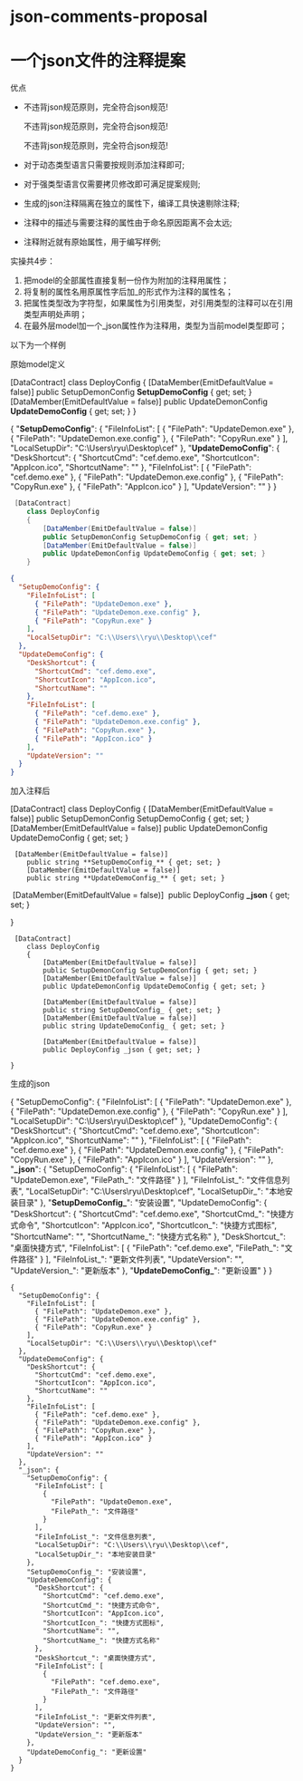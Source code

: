 # json-comments-proposal
# 一个json文件的注释提案

优点

- 不违背json规范原则，完全符合json规范!

  不违背json规范原则，完全符合json规范!

  不违背json规范原则，完全符合json规范!

- 对于动态类型语言只需要按规则添加注释即可;

- 对于强类型语言仅需要拷贝修改即可满足提案规则;

- 生成的json注释隔离在独立的属性下，编译工具快速剔除注释;

- 注释中的描述与需要注释的属性由于命名原因距离不会太远;

- 注释附近就有原始属性，用于编写样例;

实操共4步：

1. 把model的全部属性直接复制一份作为附加的注释用属性；
2. 将复制的属性名用原属性字后加_的形式作为注释的属性名；
3. 把属性类型改为字符型，如果属性为引用类型，对引用类型的注释可以在引用类型声明处声明；
4. 在最外层model加一个_json属性作为注释用，类型为当前model类型即可；

以下为一个样例

原始model定义

 [DataContract]
    class DeployConfig
    {
        [DataMember(EmitDefaultValue = false)]
        public SetupDemonConfig **SetupDemoConfig** { get; set; }
        [DataMember(EmitDefaultValue = false)]
        public UpdateDemonConfig **UpdateDemoConfig** { get; set; }
    }

{
  "**SetupDemoConfig**": {
    "FileInfoList": [
      { "FilePath": "UpdateDemon.exe" },
      { "FilePath": "UpdateDemon.exe.config" },
      { "FilePath": "CopyRun.exe" }
    ],
    "LocalSetupDir": "C:\\Users\\ryu\\Desktop\\cef"
  },
  "**UpdateDemoConfig**": {
    "DeskShortcut": {
      "ShortcutCmd": "cef.demo.exe",
      "ShortcutIcon": "AppIcon.ico",
      "ShortcutName": ""
    },
    "FileInfoList": [
      { "FilePath": "cef.demo.exe" },
      { "FilePath": "UpdateDemon.exe.config" },
      { "FilePath": "CopyRun.exe" },
      { "FilePath": "AppIcon.ico" }
    ],
    "UpdateVersion": ""
  }
}

```c#
 [DataContract]
    class DeployConfig
    {
        [DataMember(EmitDefaultValue = false)]
        public SetupDemonConfig SetupDemoConfig { get; set; }
        [DataMember(EmitDefaultValue = false)]
        public UpdateDemonConfig UpdateDemoConfig { get; set; }
    }
```

```json
{
  "SetupDemoConfig": {
    "FileInfoList": [
      { "FilePath": "UpdateDemon.exe" },
      { "FilePath": "UpdateDemon.exe.config" },
      { "FilePath": "CopyRun.exe" }
    ],
    "LocalSetupDir": "C:\\Users\\ryu\\Desktop\\cef"
  },
  "UpdateDemoConfig": {
    "DeskShortcut": {
      "ShortcutCmd": "cef.demo.exe",
      "ShortcutIcon": "AppIcon.ico",
      "ShortcutName": ""
    },
    "FileInfoList": [
      { "FilePath": "cef.demo.exe" },
      { "FilePath": "UpdateDemon.exe.config" },
      { "FilePath": "CopyRun.exe" },
      { "FilePath": "AppIcon.ico" }
    ],
    "UpdateVersion": ""
  }
}
```

加入注释后

[DataContract]
    class DeployConfig
    {
        [DataMember(EmitDefaultValue = false)]
        public SetupDemonConfig SetupDemoConfig { get; set; }
        [DataMember(EmitDefaultValue = false)]
        public UpdateDemonConfig UpdateDemoConfig { get; set; }

   	 [DataMember(EmitDefaultValue = false)]
    	public string **SetupDemoConfig_** { get; set; }
        [DataMember(EmitDefaultValue = false)]
        public string **UpdateDemoConfig_** { get; set; }

​        [DataMember(EmitDefaultValue = false)]
​        public DeployConfig **_json** { get; set; }

}

```
 [DataContract]
    class DeployConfig
    {
        [DataMember(EmitDefaultValue = false)]
        public SetupDemonConfig SetupDemoConfig { get; set; }
        [DataMember(EmitDefaultValue = false)]
        public UpdateDemonConfig UpdateDemoConfig { get; set; }

        [DataMember(EmitDefaultValue = false)]
        public string SetupDemoConfig_ { get; set; }
        [DataMember(EmitDefaultValue = false)]
        public string UpdateDemoConfig_ { get; set; }

        [DataMember(EmitDefaultValue = false)]
        public DeployConfig _json { get; set; }

}
```

生成的json

{
  "SetupDemoConfig": {
    "FileInfoList": [
      { "FilePath": "UpdateDemon.exe" },
      { "FilePath": "UpdateDemon.exe.config" },
      { "FilePath": "CopyRun.exe" }
    ],
    "LocalSetupDir": "C:\\Users\\ryu\\Desktop\\cef"
  },
  "UpdateDemoConfig": {
    "DeskShortcut": {
      "ShortcutCmd": "cef.demo.exe",
      "ShortcutIcon": "AppIcon.ico",
      "ShortcutName": ""
    },
    "FileInfoList": [
      { "FilePath": "cef.demo.exe" },
      { "FilePath": "UpdateDemon.exe.config" },
      { "FilePath": "CopyRun.exe" },
      { "FilePath": "AppIcon.ico" }
    ],
    "UpdateVersion": ""
  },
  "**_json**": {
    "SetupDemoConfig": {
      "FileInfoList": [
        {
          "FilePath": "UpdateDemon.exe",
          "FilePath_": "文件路径"
        }
      ],
      "FileInfoList_": "文件信息列表",
      "LocalSetupDir": "C:\\Users\\ryu\\Desktop\\cef",
      "LocalSetupDir_": "本地安装目录"
    },
    "**SetupDemoConfig_**": "安装设置",
    "UpdateDemoConfig": {
      "DeskShortcut": {
        "ShortcutCmd": "cef.demo.exe",
        "ShortcutCmd_": "快捷方式命令",
        "ShortcutIcon": "AppIcon.ico",
        "ShortcutIcon_": "快捷方式图标",
        "ShortcutName": "",
        "ShortcutName_": "快捷方式名称"
      },
      "DeskShortcut_": "桌面快捷方式",
      "FileInfoList": [
        {
          "FilePath": "cef.demo.exe",
          "FilePath_": "文件路径"
        }
      ],
      "FileInfoList_": "更新文件列表",
      "UpdateVersion": "",
      "UpdateVersion_": "更新版本"
    },
    "**UpdateDemoConfig_**": "更新设置"
  }
}

```
{
  "SetupDemoConfig": {
    "FileInfoList": [
      { "FilePath": "UpdateDemon.exe" },
      { "FilePath": "UpdateDemon.exe.config" },
      { "FilePath": "CopyRun.exe" }
    ],
    "LocalSetupDir": "C:\\Users\\ryu\\Desktop\\cef"
  },
  "UpdateDemoConfig": {
    "DeskShortcut": {
      "ShortcutCmd": "cef.demo.exe",
      "ShortcutIcon": "AppIcon.ico",
      "ShortcutName": ""
    },
    "FileInfoList": [
      { "FilePath": "cef.demo.exe" },
      { "FilePath": "UpdateDemon.exe.config" },
      { "FilePath": "CopyRun.exe" },
      { "FilePath": "AppIcon.ico" }
    ],
    "UpdateVersion": ""
  },
  "_json": {
    "SetupDemoConfig": {
      "FileInfoList": [
        {
          "FilePath": "UpdateDemon.exe",
          "FilePath_": "文件路径"
        }
      ],
      "FileInfoList_": "文件信息列表",
      "LocalSetupDir": "C:\\Users\\ryu\\Desktop\\cef",
      "LocalSetupDir_": "本地安装目录"
    },
    "SetupDemoConfig_": "安装设置",
    "UpdateDemoConfig": {
      "DeskShortcut": {
        "ShortcutCmd": "cef.demo.exe",
        "ShortcutCmd_": "快捷方式命令",
        "ShortcutIcon": "AppIcon.ico",
        "ShortcutIcon_": "快捷方式图标",
        "ShortcutName": "",
        "ShortcutName_": "快捷方式名称"
      },
      "DeskShortcut_": "桌面快捷方式",
      "FileInfoList": [
        {
          "FilePath": "cef.demo.exe",
          "FilePath_": "文件路径"
        }
      ],
      "FileInfoList_": "更新文件列表",
      "UpdateVersion": "",
      "UpdateVersion_": "更新版本"
    },
    "UpdateDemoConfig_": "更新设置"
  }
}
```
